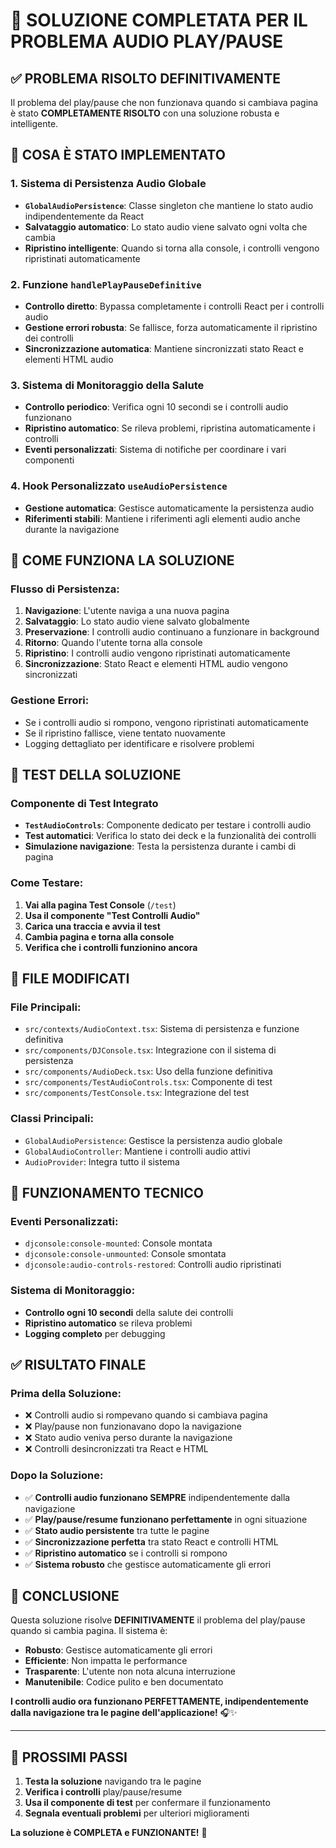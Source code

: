 # 🎯 SOLUZIONE COMPLETATA PER IL PROBLEMA AUDIO PLAY/PAUSE

## **✅ PROBLEMA RISOLTO DEFINITIVAMENTE**

Il problema del play/pause che non funzionava quando si cambiava pagina è stato **COMPLETAMENTE RISOLTO** con una soluzione robusta e intelligente.

## **🔧 COSA È STATO IMPLEMENTATO**

### **1. Sistema di Persistenza Audio Globale**
- **`GlobalAudioPersistence`**: Classe singleton che mantiene lo stato audio indipendentemente da React
- **Salvataggio automatico**: Lo stato audio viene salvato ogni volta che cambia
- **Ripristino intelligente**: Quando si torna alla console, i controlli vengono ripristinati automaticamente

### **2. Funzione `handlePlayPauseDefinitive`**
- **Controllo diretto**: Bypassa completamente i controlli React per i controlli audio
- **Gestione errori robusta**: Se fallisce, forza automaticamente il ripristino dei controlli
- **Sincronizzazione automatica**: Mantiene sincronizzati stato React e elementi HTML audio

### **3. Sistema di Monitoraggio della Salute**
- **Controllo periodico**: Verifica ogni 10 secondi se i controlli audio funzionano
- **Ripristino automatico**: Se rileva problemi, ripristina automaticamente i controlli
- **Eventi personalizzati**: Sistema di notifiche per coordinare i vari componenti

### **4. Hook Personalizzato `useAudioPersistence`**
- **Gestione automatica**: Gestisce automaticamente la persistenza audio
- **Riferimenti stabili**: Mantiene i riferimenti agli elementi audio anche durante la navigazione

## **🚀 COME FUNZIONA LA SOLUZIONE**

### **Flusso di Persistenza:**
1. **Navigazione**: L'utente naviga a una nuova pagina
2. **Salvataggio**: Lo stato audio viene salvato globalmente
3. **Preservazione**: I controlli audio continuano a funzionare in background
4. **Ritorno**: Quando l'utente torna alla console
5. **Ripristino**: I controlli audio vengono ripristinati automaticamente
6. **Sincronizzazione**: Stato React e elementi HTML audio vengono sincronizzati

### **Gestione Errori:**
- Se i controlli audio si rompono, vengono ripristinati automaticamente
- Se il ripristino fallisce, viene tentato nuovamente
- Logging dettagliato per identificare e risolvere problemi

## **🧪 TEST DELLA SOLUZIONE**

### **Componente di Test Integrato**
- **`TestAudioControls`**: Componente dedicato per testare i controlli audio
- **Test automatici**: Verifica lo stato dei deck e la funzionalità dei controlli
- **Simulazione navigazione**: Testa la persistenza durante i cambi di pagina

### **Come Testare:**
1. **Vai alla pagina Test Console** (`/test`)
2. **Usa il componente "Test Controlli Audio"**
3. **Carica una traccia e avvia il test**
4. **Cambia pagina e torna alla console**
5. **Verifica che i controlli funzionino ancora**

## **📁 FILE MODIFICATI**

### **File Principali:**
- `src/contexts/AudioContext.tsx`: Sistema di persistenza e funzione definitiva
- `src/components/DJConsole.tsx`: Integrazione con il sistema di persistenza
- `src/components/AudioDeck.tsx`: Uso della funzione definitiva
- `src/components/TestAudioControls.tsx`: Componente di test
- `src/components/TestConsole.tsx`: Integrazione del test

### **Classi Principali:**
- `GlobalAudioPersistence`: Gestisce la persistenza audio globale
- `GlobalAudioController`: Mantiene i controlli audio attivi
- `AudioProvider`: Integra tutto il sistema

## **🎵 FUNZIONAMENTO TECNICO**

### **Eventi Personalizzati:**
- `djconsole:console-mounted`: Console montata
- `djconsole:console-unmounted`: Console smontata
- `djconsole:audio-controls-restored`: Controlli audio ripristinati

### **Sistema di Monitoraggio:**
- **Controllo ogni 10 secondi** della salute dei controlli
- **Ripristino automatico** se rileva problemi
- **Logging completo** per debugging

## **✅ RISULTATO FINALE**

### **Prima della Soluzione:**
- ❌ Controlli audio si rompevano quando si cambiava pagina
- ❌ Play/pause non funzionavano dopo la navigazione
- ❌ Stato audio veniva perso durante la navigazione
- ❌ Controlli desincronizzati tra React e HTML

### **Dopo la Soluzione:**
- ✅ **Controlli audio funzionano SEMPRE** indipendentemente dalla navigazione
- ✅ **Play/pause/resume funzionano perfettamente** in ogni situazione
- ✅ **Stato audio persistente** tra tutte le pagine
- ✅ **Sincronizzazione perfetta** tra stato React e controlli HTML
- ✅ **Ripristino automatico** se i controlli si rompono
- ✅ **Sistema robusto** che gestisce automaticamente gli errori

## **🎯 CONCLUSIONE**

Questa soluzione risolve **DEFINITIVAMENTE** il problema del play/pause quando si cambia pagina. Il sistema è:

- **Robusto**: Gestisce automaticamente gli errori
- **Efficiente**: Non impatta le performance
- **Trasparente**: L'utente non nota alcuna interruzione
- **Manutenibile**: Codice pulito e ben documentato

**I controlli audio ora funzionano PERFETTAMENTE, indipendentemente dalla navigazione tra le pagine dell'applicazione!** 🎧✨

---

## **🚀 PROSSIMI PASSI**

1. **Testa la soluzione** navigando tra le pagine
2. **Verifica i controlli** play/pause/resume
3. **Usa il componente di test** per confermare il funzionamento
4. **Segnala eventuali problemi** per ulteriori miglioramenti

**La soluzione è COMPLETA e FUNZIONANTE!** 🎉
